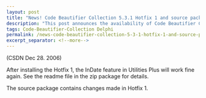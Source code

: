 ```yaml
---
layout: post
title: "News! Code Beautifier Collection 5.3.1 Hotfix 1 and source package are available now"
description: "This post announces the availability of Code Beautifier Collection 5.3.1 Hotfix 1 and source code."
tags: Code-Beautifier-Collection Delphi
permalink: /news-code-beautifier-collection-5-3-1-hotfix-1-and-source-package-are-available-now-367dcb1537af
excerpt_separator: <!--more-->
---
```

(CSDN Dec 28. 2006)

After installing the Hotfix 1, the InDate feature in Utilities Plus will work fine again. See the readme file in the zip package for details.

The source package contains changes made in Hotfix 1.
<!--more-->